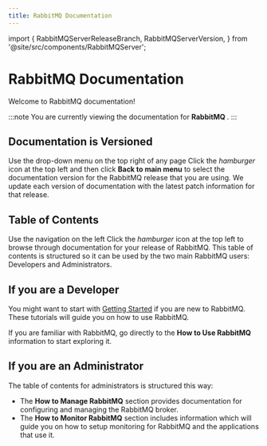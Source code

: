 ```yaml
---
title: RabbitMQ Documentation
---
```

<!--
Copyright (c) 2007-2025 Broadcom. All Rights Reserved. The term "Broadcom" refers to Broadcom Inc. and/or its subsidiaries.

All rights reserved. This program and the accompanying materials
are made available under the terms of the under the Apache License,
Version 2.0 (the "License”); you may not use this file except in compliance
with the License. You may obtain a copy of the License at

https://www.apache.org/licenses/LICENSE-2.0

Unless required by applicable law or agreed to in writing, software
distributed under the License is distributed on an "AS IS" BASIS,
WITHOUT WARRANTIES OR CONDITIONS OF ANY KIND, either express or implied.
See the License for the specific language governing permissions and
limitations under the License.
-->

import {
    RabbitMQServerReleaseBranch,
    RabbitMQServerVersion,
} from '@site/src/components/RabbitMQServer';

# RabbitMQ <RabbitMQServerReleaseBranch/> Documentation

Welcome to RabbitMQ documentation!

:::note
You are currently viewing the documentation for <strong>RabbitMQ
<RabbitMQServerVersion/></strong>.
:::

<div class="docs-tips">
<div class="docs-tip-version-menu">
<h2>Documentation is Versioned</h2>

<span class="docs-tips-large-screen">Use the drop-down menu on the top right of any page</span>
<span class="docs-tips-small-screen">Click the *hamburger* icon at the top left and then click **Back to main menu**</span>
to select the documentation version for the RabbitMQ release that you are
using. We update each version of documentation with the latest patch
information for that release.
</div>

<div class="docs-tip-toc-menu">
<h2>Table of Contents</h2>

<span class="docs-tips-large-screen">Use the navigation on the left</span>
<span class="docs-tips-small-screen">Click the *hamburger* icon at the top left</span>
to browse through documentation for your release of RabbitMQ. This table of
contents is structured so it can be used by the two main RabbitMQ users:
Developers and Administrators.
</div>
</div>

## If you are a Developer

You might want to start with [Getting Started](/tutorials) if you are new to
RabbitMQ. These tutorials will guide you on how to use RabbitMQ.

If you are familiar with RabbitMQ, go directly to the **How to Use RabbitMQ**
information to start exploring it.

## If you are an Administrator

The table of contents for administrators is structured this way:

- The **How to Manage RabbitMQ** section provides documentation for configuring
  and managing the RabbitMQ broker.
- The **How to Monitor RabbitMQ** section includes information which will guide
  you on how to setup monitoring for RabbitMQ and the applications that use it.
